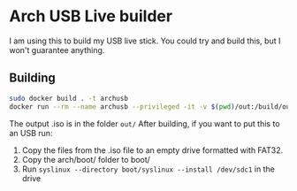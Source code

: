 # Arch USB Live builder

I am using this to build my USB live stick. You could try and build this, but I won't guarantee anything.

## Building

```sh
sudo docker build . -t archusb
docker run --rm --name archusb --privileged -it -v $(pwd)/out:/build/out --network=host archusb
```

The output .iso is in the folder `out/`
After building, if you want to put this to an USB run:

1. Copy the files from the .iso file to an empty drive formatted with FAT32.
2. Copy the arch/boot/ folder to boot/
3. Run `syslinux --directory boot/syslinux --install /dev/sdc1` in the drive
